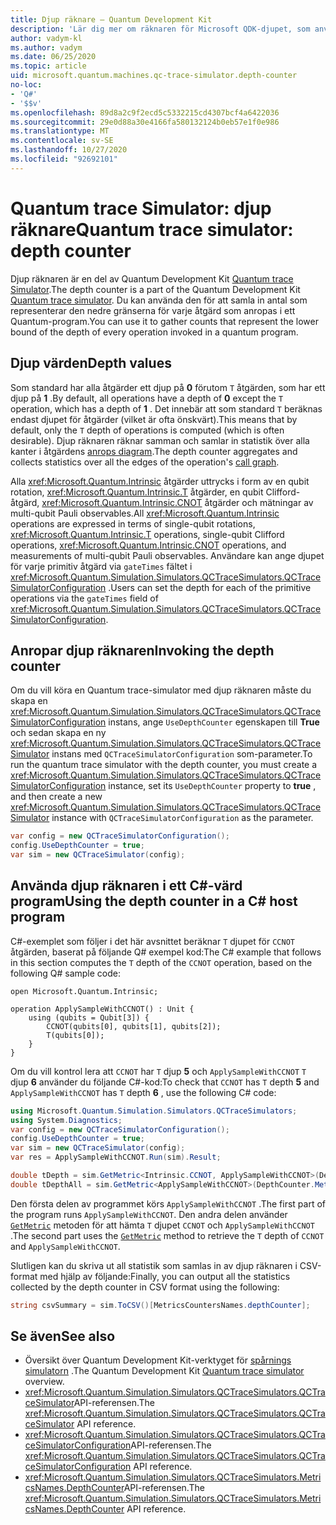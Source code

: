 ```yaml
---
title: Djup räknare – Quantum Development Kit
description: 'Lär dig mer om räknaren för Microsoft QDK-djupet, som använder Quantum trace Simulator för att samla in antalet djup för varje åtgärd som anropas i ett Q# program.'
author: vadym-kl
ms.author: vadym
ms.date: 06/25/2020
ms.topic: article
uid: microsoft.quantum.machines.qc-trace-simulator.depth-counter
no-loc:
- 'Q#'
- '$$v'
ms.openlocfilehash: 89d8a2c9f2ecd5c5332215cd4307bcf4a6422036
ms.sourcegitcommit: 29e0d88a30e4166fa580132124b0eb57e1f0e986
ms.translationtype: MT
ms.contentlocale: sv-SE
ms.lasthandoff: 10/27/2020
ms.locfileid: "92692101"
---
```

# <a name="quantum-trace-simulator-depth-counter"></a><span data-ttu-id="db600-103">Quantum trace Simulator: djup räknare</span><span class="sxs-lookup"><span data-stu-id="db600-103">Quantum trace simulator: depth counter</span></span>

<span data-ttu-id="db600-104">Djup räknaren är en del av Quantum Development Kit [Quantum trace Simulator](xref:microsoft.quantum.machines.qc-trace-simulator.intro).</span><span class="sxs-lookup"><span data-stu-id="db600-104">The depth counter is a part of the Quantum Development Kit [Quantum trace simulator](xref:microsoft.quantum.machines.qc-trace-simulator.intro).</span></span>
<span data-ttu-id="db600-105">Du kan använda den för att samla in antal som representerar den nedre gränserna för varje åtgärd som anropas i ett Quantum-program.</span><span class="sxs-lookup"><span data-stu-id="db600-105">You can use it to gather counts that represent the lower bound of the depth of every operation invoked in a quantum program.</span></span> 

## <a name="depth-values"></a><span data-ttu-id="db600-106">Djup värden</span><span class="sxs-lookup"><span data-stu-id="db600-106">Depth values</span></span>

<span data-ttu-id="db600-107">Som standard har alla åtgärder ett djup på **0** förutom `T` åtgärden, som har ett djup på **1** .</span><span class="sxs-lookup"><span data-stu-id="db600-107">By default, all operations have a depth of **0** except the `T` operation, which has a depth of **1** .</span></span> <span data-ttu-id="db600-108">Det innebär att som standard `T` beräknas endast djupet för åtgärder (vilket är ofta önskvärt).</span><span class="sxs-lookup"><span data-stu-id="db600-108">This means that by default, only the `T` depth of operations is computed (which is often desirable).</span></span> <span data-ttu-id="db600-109">Djup räknaren räknar samman och samlar in statistik över alla kanter i åtgärdens [anrops diagram](https://en.wikipedia.org/wiki/Call_graph).</span><span class="sxs-lookup"><span data-stu-id="db600-109">The depth counter aggregates and collects statistics over all the edges of the operation's [call graph](https://en.wikipedia.org/wiki/Call_graph).</span></span>

<span data-ttu-id="db600-110">Alla <xref:Microsoft.Quantum.Intrinsic> åtgärder uttrycks i form av en qubit rotation, <xref:Microsoft.Quantum.Intrinsic.T> åtgärder, en qubit Clifford-åtgärd, <xref:Microsoft.Quantum.Intrinsic.CNOT> åtgärder och mätningar av multi-qubit Pauli observables.</span><span class="sxs-lookup"><span data-stu-id="db600-110">All <xref:Microsoft.Quantum.Intrinsic> operations are expressed in terms of single-qubit rotations, <xref:Microsoft.Quantum.Intrinsic.T> operations, single-qubit Clifford operations, <xref:Microsoft.Quantum.Intrinsic.CNOT> operations, and measurements of multi-qubit Pauli observables.</span></span> <span data-ttu-id="db600-111">Användare kan ange djupet för varje primitiv åtgärd via `gateTimes` fältet i <xref:Microsoft.Quantum.Simulation.Simulators.QCTraceSimulators.QCTraceSimulatorConfiguration> .</span><span class="sxs-lookup"><span data-stu-id="db600-111">Users can set the depth for each of the primitive operations via the `gateTimes` field of <xref:Microsoft.Quantum.Simulation.Simulators.QCTraceSimulators.QCTraceSimulatorConfiguration>.</span></span>

## <a name="invoking-the-depth-counter"></a><span data-ttu-id="db600-112">Anropar djup räknaren</span><span class="sxs-lookup"><span data-stu-id="db600-112">Invoking the depth counter</span></span>

<span data-ttu-id="db600-113">Om du vill köra en Quantum trace-simulator med djup räknaren måste du skapa en <xref:Microsoft.Quantum.Simulation.Simulators.QCTraceSimulators.QCTraceSimulatorConfiguration> instans, ange `UseDepthCounter` egenskapen till **True** och sedan skapa en ny <xref:Microsoft.Quantum.Simulation.Simulators.QCTraceSimulators.QCTraceSimulator> instans med `QCTraceSimulatorConfiguration` som-parameter.</span><span class="sxs-lookup"><span data-stu-id="db600-113">To run the quantum trace simulator with the depth counter, you must create a <xref:Microsoft.Quantum.Simulation.Simulators.QCTraceSimulators.QCTraceSimulatorConfiguration> instance, set its `UseDepthCounter` property to **true** , and then create a new <xref:Microsoft.Quantum.Simulation.Simulators.QCTraceSimulators.QCTraceSimulator> instance with `QCTraceSimulatorConfiguration` as the parameter.</span></span> 

```csharp
var config = new QCTraceSimulatorConfiguration();
config.UseDepthCounter = true;
var sim = new QCTraceSimulator(config);
```

## <a name="using-the-depth-counter-in-a-c-host-program"></a><span data-ttu-id="db600-114">Använda djup räknaren i ett C#-värd program</span><span class="sxs-lookup"><span data-stu-id="db600-114">Using the depth counter in a C# host program</span></span>

<span data-ttu-id="db600-115">C#-exemplet som följer i det här avsnittet beräknar `T` djupet för `CCNOT` åtgärden, baserat på följande Q# exempel kod:</span><span class="sxs-lookup"><span data-stu-id="db600-115">The C# example that follows in this section computes the `T` depth of the `CCNOT` operation, based on the following Q# sample code:</span></span>

```qsharp
open Microsoft.Quantum.Intrinsic;

operation ApplySampleWithCCNOT() : Unit {
    using (qubits = Qubit[3]) {
        CCNOT(qubits[0], qubits[1], qubits[2]);
        T(qubits[0]);
    }
}
```

<span data-ttu-id="db600-116">Om du vill kontrol lera att `CCNOT` har `T` djup **5** och `ApplySampleWithCCNOT` `T` djup **6** använder du följande C#-kod:</span><span class="sxs-lookup"><span data-stu-id="db600-116">To check that `CCNOT` has `T` depth **5** and `ApplySampleWithCCNOT` has `T` depth **6** , use the following C# code:</span></span>

```csharp
using Microsoft.Quantum.Simulation.Simulators.QCTraceSimulators;
using System.Diagnostics;
var config = new QCTraceSimulatorConfiguration();
config.UseDepthCounter = true;
var sim = new QCTraceSimulator(config);
var res = ApplySampleWithCCNOT.Run(sim).Result;

double tDepth = sim.GetMetric<Intrinsic.CCNOT, ApplySampleWithCCNOT>(DepthCounter.Metrics.Depth);
double tDepthAll = sim.GetMetric<ApplySampleWithCCNOT>(DepthCounter.Metrics.Depth);
```

<span data-ttu-id="db600-117">Den första delen av programmet körs `ApplySampleWithCCNOT` .</span><span class="sxs-lookup"><span data-stu-id="db600-117">The first part of the program runs `ApplySampleWithCCNOT`.</span></span> <span data-ttu-id="db600-118">Den andra delen använder [`GetMetric`](https://docs.microsoft.com/dotnet/api/microsoft.quantum.simulation.simulators.qctracesimulators.qctracesimulator.getmetric) metoden för att hämta `T` djupet `CCNOT` och `ApplySampleWithCCNOT` .</span><span class="sxs-lookup"><span data-stu-id="db600-118">The second part uses the [`GetMetric`](https://docs.microsoft.com/dotnet/api/microsoft.quantum.simulation.simulators.qctracesimulators.qctracesimulator.getmetric) method to retrieve the `T` depth of `CCNOT` and `ApplySampleWithCCNOT`.</span></span> 

<span data-ttu-id="db600-119">Slutligen kan du skriva ut all statistik som samlas in av djup räknaren i CSV-format med hjälp av följande:</span><span class="sxs-lookup"><span data-stu-id="db600-119">Finally, you can output all the statistics collected by the depth counter in CSV format using the following:</span></span>
```csharp
string csvSummary = sim.ToCSV()[MetricsCountersNames.depthCounter];
```

## <a name="see-also"></a><span data-ttu-id="db600-120">Se även</span><span class="sxs-lookup"><span data-stu-id="db600-120">See also</span></span>

- <span data-ttu-id="db600-121">Översikt över Quantum Development Kit-verktyget för [spårnings simulatorn](xref:microsoft.quantum.machines.qc-trace-simulator.intro) .</span><span class="sxs-lookup"><span data-stu-id="db600-121">The Quantum Development Kit [Quantum trace simulator](xref:microsoft.quantum.machines.qc-trace-simulator.intro) overview.</span></span>
- <span data-ttu-id="db600-122"><xref:Microsoft.Quantum.Simulation.Simulators.QCTraceSimulators.QCTraceSimulator>API-referensen.</span><span class="sxs-lookup"><span data-stu-id="db600-122">The <xref:Microsoft.Quantum.Simulation.Simulators.QCTraceSimulators.QCTraceSimulator> API reference.</span></span>
- <span data-ttu-id="db600-123"><xref:Microsoft.Quantum.Simulation.Simulators.QCTraceSimulators.QCTraceSimulatorConfiguration>API-referensen.</span><span class="sxs-lookup"><span data-stu-id="db600-123">The <xref:Microsoft.Quantum.Simulation.Simulators.QCTraceSimulators.QCTraceSimulatorConfiguration> API reference.</span></span>
- <span data-ttu-id="db600-124"><xref:Microsoft.Quantum.Simulation.Simulators.QCTraceSimulators.MetricsNames.DepthCounter>API-referensen.</span><span class="sxs-lookup"><span data-stu-id="db600-124">The <xref:Microsoft.Quantum.Simulation.Simulators.QCTraceSimulators.MetricsNames.DepthCounter> API reference.</span></span>
